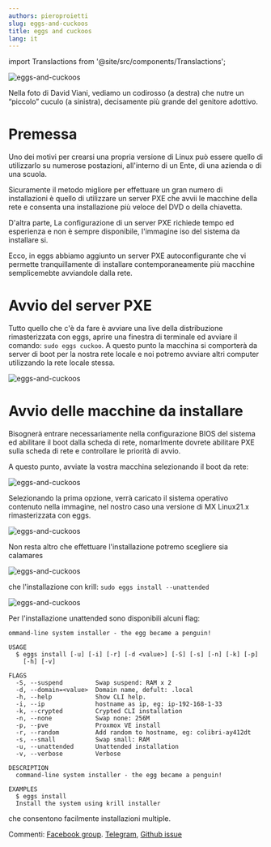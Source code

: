 ```yaml
---
authors: pieroproietti
slug: eggs-and-cuckoos
title: eggs and cuckoos
lang: it
---
```

import Translactions from '@site/src/components/Translactions';

<Translactions path="blog/eggs-and-cuckoos"/>

![eggs-and-cuckoos](/images/eggs-and-cuckoos/cuckoo.jpg)

Nella foto di David Viani, vediamo un codirosso (a destra) che nutre un “piccolo” cuculo (a sinistra), decisamente più grande del genitore adottivo.

# Premessa

Uno dei motivi per crearsi una propria versione di Linux può essere quello di utilizzarlo su numerose postazioni, all'interno di un Ente, di una azienda o di una scuola.

Sicuramente il metodo migliore per effettuare un gran numero di installazioni è quello di utilizzare un server PXE che avvii le macchine della rete e consenta una installazione più veloce del DVD o della chiavetta. 

D'altra parte, La configurazione di un server PXE richiede tempo ed esperienza e non è sempre disponibile, l'immagine iso del sistema da installare si.

Ecco, in eggs abbiamo aggiunto un server PXE autoconfigurante che vi permette tranquillamente di installare contemporaneamente più macchine semplicemebte avviandole dalla rete.

# Avvio del server PXE

Tutto quello che c'è da fare è avviare una live della distribuzione rimasterizzata con eggs, aprire una finestra di terminale ed avviare il comando: ```sudo eggs cuckoo```. A questo punto la macchina si comporterà da server di boot per la nostra rete locale e noi potremo avviare altri computer utilizzando la rete locale stessa.

![eggs-and-cuckoos](/images/eggs-and-cuckoos/cuckoo-server.png)

# Avvio delle macchine da installare

Bisognerà entrare necessariamente nella configurazione BIOS del sistema ed abilitare il boot dalla scheda di rete, nomarlmente dovrete abilitare PXE sulla scheda di rete e controllare le priorità di avvio. 

A questo punto, avviate la vostra macchina selezionando il boot da rete:

![eggs-and-cuckoos](/images/eggs-and-cuckoos/cuckoo-client.png)

Selezionando la prima opzione, verrà caricato il sistema operativo contenuto nella immagine, nel nostro caso una versione di MX Linux21.x rimasterizzata con eggs.

![eggs-and-cuckoos](/images/eggs-and-cuckoos/cuckoo-client-started.png)

Non resta altro che effettuare l'installazione potremo scegliere sia calamares

![eggs-and-cuckoos](/images/eggs-and-cuckoos/cuckoo-client-calamares.png)


 che l'installazione con krill: ```sudo eggs install --unattended```

![eggs-and-cuckoos](/images/eggs-and-cuckoos/cuckoo-client-krill.png)

Per l'installazione unattended sono disponibili alcuni flag:

```
ommand-line system installer - the egg became a penguin!

USAGE
  $ eggs install [-u] [-i] [-r] [-d <value>] [-S] [-s] [-n] [-k] [-p]
    [-h] [-v]

FLAGS
  -S, --suspend         Swap suspend: RAM x 2
  -d, --domain=<value>  Domain name, defult: .local
  -h, --help            Show CLI help.
  -i, --ip              hostname as ip, eg: ip-192-168-1-33
  -k, --crypted         Crypted CLI installation
  -n, --none            Swap none: 256M
  -p, --pve             Proxmox VE install
  -r, --random          Add random to hostname, eg: colibri-ay412dt
  -s, --small           Swap small: RAM
  -u, --unattended      Unattended installation
  -v, --verbose         Verbose

DESCRIPTION
  command-line system installer - the egg became a penguin!

EXAMPLES
  $ eggs install
  Install the system using krill installer

```
che consentono facilmente installazioni multiple.

Commenti: [Facebook group](https://www.facebook.com/groups/128861437762355). [Telegram](https://t.me/penguins_eggs), [Github issue](https://github.com/pieroproietti/penguins-eggs/issues)

